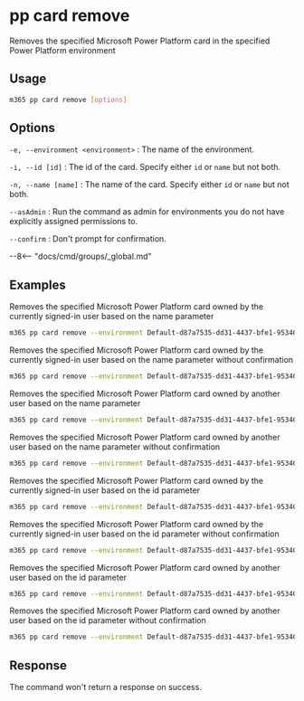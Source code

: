 # pp card remove

Removes the specified Microsoft Power Platform card in the specified Power Platform environment

## Usage

```sh
m365 pp card remove [options]
```

## Options

`-e, --environment <environment>`
: The name of the environment.

`-i, --id [id]`
: The id of the card. Specify either `id` or `name` but not both.

`-n, --name [name]`
: The name of the card. Specify either `id` or `name` but not both.

`--asAdmin`
: Run the command as admin for environments you do not have explicitly assigned permissions to.

`--confirm`
: Don't prompt for confirmation.

--8<-- "docs/cmd/groups/_global.md"

## Examples

Removes the specified Microsoft Power Platform card owned by the currently signed-in user based on the name parameter

```sh
m365 pp card remove --environment Default-d87a7535-dd31-4437-bfe1-95340acd55c5 --name "Card Name"
```

Removes the specified Microsoft Power Platform card owned by the currently signed-in user based on the name parameter without confirmation

```sh
m365 pp card remove --environment Default-d87a7535-dd31-4437-bfe1-95340acd55c5 --name "Card Name" --confirm
```

Removes the specified Microsoft Power Platform card owned by another user based on the name parameter

```sh
m365 pp card remove --environment Default-d87a7535-dd31-4437-bfe1-95340acd55c5 --name "Card Name" --asAdmin
```

Removes the specified Microsoft Power Platform card owned by another user based on the name parameter without confirmation

```sh
m365 pp card remove --environment Default-d87a7535-dd31-4437-bfe1-95340acd55c5 --name "Card Name" --asAdmin --confirm
```

Removes the specified Microsoft Power Platform card owned by the currently signed-in user based on the id parameter

```sh
m365 pp card remove --environment Default-d87a7535-dd31-4437-bfe1-95340acd55c5 --id 9d9a13d0-6255-ed11-bba2-000d3adf774e
```

Removes the specified Microsoft Power Platform card owned by the currently signed-in user based on the id parameter without confirmation

```sh
m365 pp card remove --environment Default-d87a7535-dd31-4437-bfe1-95340acd55c5 --id 9d9a13d0-6255-ed11-bba2-000d3adf774e --confirm
```

Removes the specified Microsoft Power Platform card owned by another user based on the id parameter

```sh
m365 pp card remove --environment Default-d87a7535-dd31-4437-bfe1-95340acd55c5 --id 9d9a13d0-6255-ed11-bba2-000d3adf774e --asAdmin
```

Removes the specified Microsoft Power Platform card owned by another user based on the id parameter without confirmation

```sh
m365 pp card remove --environment Default-d87a7535-dd31-4437-bfe1-95340acd55c5 --id 9d9a13d0-6255-ed11-bba2-000d3adf774e --asAdmin --confirm
```

## Response

The command won't return a response on success.
